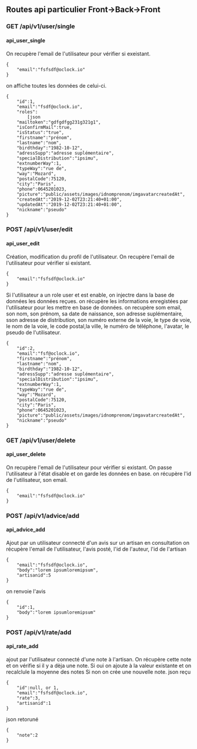 
## Routes api particulier Front->Back->Front

### GET /api/v1/user/single
#### api_user_single
On recupère l'email de l'utilisateur pour vérifier si exeistant.
```
{
    "email":"fsfsdf@oclock.io"
}
```

on affiche toutes les données de celui-ci.

```
{
    "id":1,
    "email":"fsdf@oclock.io",
    "roles":
        [json
    "mailtoken":"gdfgdfgg231g321g1",
    "isConfirmMail":true,
    "isStatus":"true",
    "firstname":"prénom",
    "lastname":"nom",
    "birdthday":"1982-10-12",
    "adressSupp":"adresse suplémentaire",
    "specialDistribution":"ipsimu",
    "extnumberWay":1,
    "typeWay":"rue de",
    "way":"Mozard",
    "postalCode":75120,
    "city":"Paris",
    "phone":0645201023,
    "picture":"public/assets/images/idnomprenom/imgavatarcreatedAt",
    "createdAt":"2019-12-02T23:21:40+01:00",
    "updatedAt":"2019-12-02T23:21:40+01:00",
    "nickname":"pseudo"
} 
```

### POST /api/v1/user/edit
#### api_user_edit
Création, modification du profil de l'utilisateur.
On recupère l'email de l'utilisateur pour vérifier si existant.
```
{
    "email":"fsfsdf@oclock.io"
}
```
Si l'utilisateur a un role user et est enable, on injectre dans la base de données les données reçues.
on récupère les informations enregistées par l'utilisateur pour les mettre en base de données.
on recupère som email, son nom, son prénom, sa date de naissance, son adresse suplémentaire, sson adresse de distribution, son numéro externe de la voie, le type de voie, le nom de la voie, le code postal,la ville, le numéro de téléphone, l'avatar, le pseudo de l'utilisateur.

```
{
    "id":2,
    "email":"fsf@oclock.io",
    "firstname":"prénom",
    "lastname":"nom",
    "birdthday":"1982-10-12",
    "adressSupp":"adresse suplémentaire",
    "specialDistribution":"ipsimu",
    "extnumberWay":1,
    "typeWay":"rue de",
    "way":"Mozard",
    "postalCode":75120,
    "city":"Paris",
    "phone":0645201023,
    "picture":"public/assets/images/idnomprenom/imgavatarcreatedAt",
    "nickname":"pseudo"
}
```

### GET /api/v1/user/delete
#### api_user_delete
On recupère l'email de l'utilisateur pour vérifier si existant.
On passe l'utilisateur à l'état disable et on garde les données en base.
on récupère l'id de l'utilisateur, son email.

```
{
    "email":"fsfsdf@oclock.io"
}
```


### POST /api/v1/advice/add
#### api_advice_add
Ajout par un utilisateur connecté d'un avis sur un artisan en consultation
on récupère l'email de l'utilisateur, l'avis posté, l'id de l'auteur, l'id de l'artisan
```
{
    "email":"fsfsdf@oclock.io",
    "body":"lorem ipsumloremipsum",
    "artisanid":5
}

```
on renvoie l'avis

```
{
    "id":1,
    "body":"lorem ipsumloremipsum"
}

```

### POST /api/v1/rate/add
#### api_rate_add
ajout par l'utilisateur connecté d'une note à l'artisan.
On récupère cette note et on vérifie si il y a dèja une note.
Si oui on ajoute à la valeur existante et  on recalclule la moyenne des notes
Si non on crée une nouvelle note.
json reçu
```
{
    "id":null, or 1,
    "email":"fsfsdf@oclock.io",
    "rate":3,
    "artisanid":1
}

```

json retoruné
```
{
    "note":2
}

```